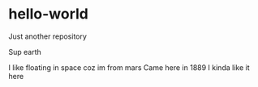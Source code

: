 # hello-world
Just another repository 

Sup earth

I like floating in space coz im from mars
Came here in 1889
I kinda like it here
